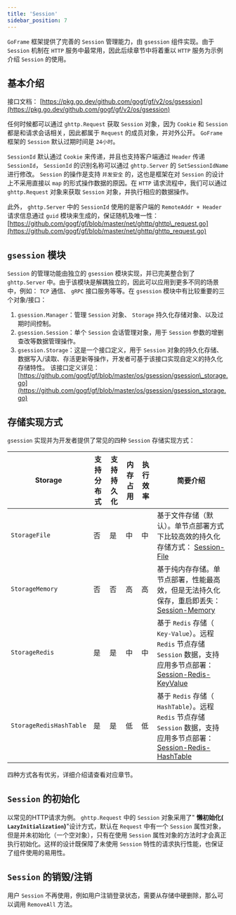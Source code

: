 ```yaml
---
title: 'Session'
sidebar_position: 7
---
```


`GoFrame` 框架提供了完善的 `Session` 管理能力，由 `gsession` 组件实现。由于 `Session` 机制在 `HTTP` 服务中最常用，因此后续章节中将着重以 `HTTP` 服务为示例介绍 `Session` 的使用。

## 基本介绍

接口文档： [https://pkg.go.dev/github.com/gogf/gf/v2/os/gsession](https://pkg.go.dev/github.com/gogf/gf/v2/os/gsession)

任何时候都可以通过 `ghttp.Request` 获取 `Session` 对象，因为 `Cookie` 和 `Session` 都是和请求会话相关，因此都属于 `Request` 的成员对象，并对外公开。 `GoFrame` 框架的 `Session` 默认过期时间是 `24小时`。

`SessionId` 默认通过 `Cookie` 来传递，并且也支持客户端通过 `Header` 传递 `SessionId`， `SessionId` 的识别名称可以通过 `ghttp.Server` 的 `SetSessionIdName` 进行修改。 `Session` 的操作是支持 `并发安全` 的，这也是框架在对 `Session` 的设计上不采用直接以 `map` 的形式操作数据的原因。在 `HTTP` 请求流程中，我们可以通过 `ghttp.Request` 对象来获取 `Session` 对象，并执行相应的数据操作。

此外， `ghttp.Server` 中的 `SessionId` 使用的是客户端的 `RemoteAddr + Header` 请求信息通过 `guid` 模块来生成的，保证随机及唯一性： [https://github.com/gogf/gf/blob/master/net/ghttp/ghttp\_request.go](https://github.com/gogf/gf/blob/master/net/ghttp/ghttp_request.go)

## `gsession` 模块

`Session` 的管理功能由独立的 `gsession` 模块实现，并已完美整合到了 `ghttp.Server` 中。由于该模块是解耦独立的，因此可以应用到更多不同的场景中，例如： `TCP` 通信、 `gRPC` 接口服务等等。在 `gsession` 模块中有比较重要的三个对象/接口：

1. `gsession.Manager`：管理 `Session` 对象、 `Storage` 持久化存储对象、以及过期时间控制。
2. `gsession.Session`：单个 `Session` 会话管理对象，用于 `Session` 参数的增删查改等数据管理操作。
3. `gsession.Storage`：这是一个接口定义，用于 `Session` 对象的持久化存储、数据写入/读取、存活更新等操作，开发者可基于该接口实现自定义的持久化存储特性。 该接口定义详见： [https://github.com/gogf/gf/blob/master/os/gsession/gsession\_storage.go](https://github.com/gogf/gf/blob/master/os/gsession/gsession_storage.go)

## 存储实现方式

`gsession` 实现并为开发者提供了常见的四种 `Session` 存储实现方式：

| Storage | 支持分布式 | 支持持久化 | 内存占用 | 执行效率 | 简要介绍 |
| --- | --- | --- | --- | --- | --- |
| `StorageFile` | 否 | 是 | 中 | 中 | 基于文件存储（默认）。单节点部署方式下比较高效的持久化存储方式： [Session-File](output/goframe-v2.5-md/WEB服务开发/Session/Session-File) |
| `StorageMemory` | 否 | 否 | 高 | 高 | 基于纯内存存储。单节点部署，性能最高效，但是无法持久化保存，重启即丢失： [Session-Memory](output/goframe-v2.5-md/WEB服务开发/Session/Session-Memory) |
| `StorageRedis` | 是 | 是 | 中 | 中 | 基于 `Redis` 存储（ `Key-Value`）。远程 `Redis` 节点存储 `Session` 数据，支持应用多节点部署： [Session-Redis-KeyValue](output/goframe-v2.5-md/WEB服务开发/Session/Session-Redis-KeyValue) |
| `StorageRedisHashTable` | 是 | 是 | 低 | 低 | 基于 `Redis` 存储（ `HashTable`）。远程 `Redis` 节点存储 `Session` 数据，支持应用多节点部署： [Session-Redis-HashTable](output/goframe-v2.5-md/WEB服务开发/Session/Session-Redis-HashTable) |

四种方式各有优劣，详细介绍请查看对应章节。

## `Session` 的初始化

以常见的HTTP请求为例。 `ghttp.Request` 中的 `Session` 对象采用了" **懒初始化( `LazyInitialization`)**"设计方式，默认在 `Request` 中有一个 `Session` 属性对象，但是并未初始化（一个空对象），只有在使用 `Session` 属性对象的方法时才会真正执行初始化。这样的设计既保障了未使用 `Session` 特性的请求执行性能，也保证了组件使用的易用性。

## `Session` 的销毁/注销

用户 `Session` 不再使用，例如用户注销登录状态，需要从存储中硬删除，那么可以调用 `RemoveAll` 方法。